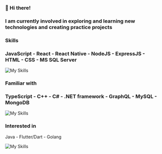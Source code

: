 ### 👋 Hi there!

### I am currently involved in exploring and learning new technologies and creating practice projects

### Skills
### JavaScript - React - React Native - NodeJS - ExpressJS - HTML - CSS - MS SQL Server

![My Skills](https://skillicons.dev/icons?i=javascript,react,nodejs,expressjs,html,css)

### Familiar with
### TypeScript - C++ - C# - .NET framework - GraphQL - MySQL - MongoDB

![My Skills](https://skillicons.dev/icons?i=typescript,cpp,cs,net,graphql,mysql,mongodb,blender)
### Interested in
Java - Flutter/Dart - Golang

![My Skills](https://skillicons.dev/icons?i=java,flutter,golang)

